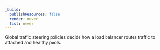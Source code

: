 ```yaml
---
_build:
  publishResources: false
  render: never
  list: never
---
```


Global traffic steering policies decide how a load balancer routes traffic to attached and healthy pools.